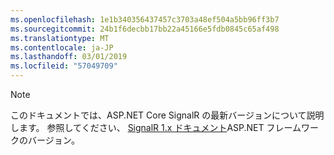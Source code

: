 ```yaml
---
ms.openlocfilehash: 1e1b340356437457c3703a48ef504a5bb96ff3b7
ms.sourcegitcommit: 24b1f6decbb17bb22a45166e5fdb0845c65af498
ms.translationtype: MT
ms.contentlocale: ja-JP
ms.lasthandoff: 03/01/2019
ms.locfileid: "57049709"
---
```

> [!NOTE]
> このドキュメントでは、ASP.NET Core SignalR の最新バージョンについて説明します。 参照してください、 [SignalR 1.x ドキュメント](/aspnet/signalr/)ASP.NET フレームワークのバージョン。
